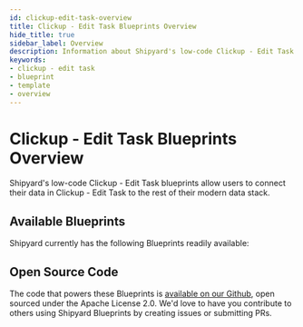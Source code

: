 ```yaml
---
id: clickup-edit-task-overview
title: Clickup - Edit Task Blueprints Overview
hide_title: true
sidebar_label: Overview
description: Information about Shipyard's low-code Clickup - Edit Task templates.
keywords:
- clickup - edit task
- blueprint
- template
- overview
---
```


# Clickup - Edit Task Blueprints Overview

Shipyard's low-code Clickup - Edit Task blueprints allow users to connect their data in Clickup - Edit Task to the rest of their modern data stack.

## Available Blueprints
Shipyard currently has the following Blueprints readily available: 

## Open Source Code
The code that powers these Blueprints is [available on our Github](None), open sourced under the Apache License 2.0. We'd love to have you contribute to others using Shipyard Blueprints by creating issues or submitting PRs.
